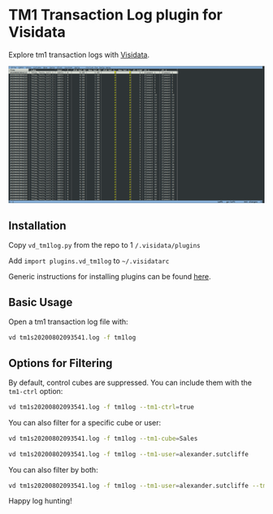 # TM1 Transaction Log plugin for Visidata

Explore tm1 transaction logs with [Visidata](https://visidata.org).

![ScreenShot](screenshot.png)

## Installation

Copy `vd_tm1log.py` from the repo to 1 `/.visidata/plugins`

Add `import plugins.vd_tm1log` to `~/.visidatarc`

Generic instructions for installing plugins can be found [here](https://www.visidata.org/docs/plugins/).

## Basic Usage

Open a tm1 transaction log file with:

```sh
vd tm1s20200802093541.log -f tm1log
```

## Options for Filtering

By default, control cubes are suppressed. You can include them with the `tm1-ctrl` option:

```sh
vd tm1s20200802093541.log -f tm1log --tm1-ctrl=true
```

You can also filter for a specific cube or user:

```sh
vd tm1s20200802093541.log -f tm1log --tm1-cube=Sales
```

```sh
vd tm1s20200802093541.log -f tm1log --tm1-user=alexander.sutcliffe
```

You can also filter by both:

```sh
vd tm1s20200802093541.log -f tm1log --tm1-user=alexander.sutcliffe --tm1-cube=Sales
```

Happy log hunting!
